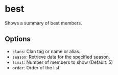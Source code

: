 # best

Shows a summary of best members.

## Options

* `clans`: Clan tag or name or alias.
* `season`: Retrieve data for the specified season.
* `limit`: Number of members to show (Default: 5)
* `order`: Order of the list.
